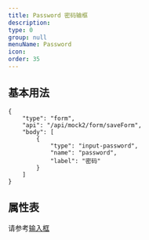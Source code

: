 ```yaml
---
title: Password 密码输框
description:
type: 0
group: null
menuName: Password
icon:
order: 35
---
```


## 基本用法

```schema: scope="body"
{
    "type": "form",
    "api": "/api/mock2/form/saveForm",
    "body": [
        {
            "type": "input-password",
            "name": "password",
            "label": "密码"
        }
    ]
}
```

## 属性表

请参考[输入框](./text)
